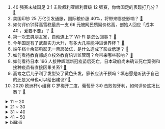 1. 40 强赛末战国足 3:1 击败叙利亚顺利晋级 12 强赛，你给国足的表现打几分？ [:link:](https://www.zhihu.com/question/465257701)
2. 美国印钞 25 万亿引发通胀，国际粮价涨 40%，将带来哪些影响？ [:link:](https://www.zhihu.com/question/464253751)
3. 如何评价钟薛高雪糕最贵一支 66 元被网民质疑价格高，创始人回应「成本 40 ，爱要不要」？ [:link:](https://www.zhihu.com/question/465157262)
4. 第一次去男朋友家，自动连上了 WI-FI 是怎么回事？ [:link:](https://www.zhihu.com/question/464961722)
5. 今年国足有了武磊实力大升，有多大几率能冲进世界杯？ [:link:](https://www.zhihu.com/question/464598980)
6. 端午档十余部电影无一票房破亿，是什么造成了影业低迷？ [:link:](https://www.zhihu.com/question/465092815)
7. 如何看待教育部成立校外教育培训监管司？会带来哪些影响？ [:link:](https://www.zhihu.com/question/465193204)
8. 如何看待日本 196 人接种辉瑞新冠疫苗后死亡，日本政府尚未确认死亡案例和接种疫苗有直接因果关系? [:link:](https://www.zhihu.com/question/464426634)
9. 高考之后儿子剃了发型染了黄色头发，家长应该干预吗？填志愿是听孩子自己的还是父母也可以给出建议? [:link:](https://www.zhihu.com/question/464569384)
10. 2020 欧洲杯小组赛 C 罗梅开二度，葡萄牙 3:0 击败匈牙利，如何评价这场比赛？ [:link:](https://www.zhihu.com/question/465241022)
<details>
<summary>11 ~ 20</summary>

11. 曾经红极一时的手机存储卡，为何突然消失了？ [:link:](https://www.zhihu.com/question/379697777)
12. 如何看待《一人之下》米二给国安球迷道歉？ [:link:](https://www.zhihu.com/question/465110855)
13. 中国的几所中外合作的大学前景如何，有什么区别？ [:link:](https://www.zhihu.com/question/291415035)
14. 猫真的摔不死吗？ [:link:](https://www.zhihu.com/question/19978294)
15. 如何看待 C 罗拒绝与可乐同框，称「要喝水，不要可乐」？运动员日常饮食管理有多严格？ [:link:](https://www.zhihu.com/question/465112331)
16. 爸爸是非常实在的人，想送父亲节礼物，有没有实用，又不显矫情的父亲节礼物? [:link:](https://www.zhihu.com/question/31356015)
17. 2021 年 618 最后一波还有 2 天，还有什么好物值得推荐？ [:link:](https://www.zhihu.com/question/465133544)
18. 最喜欢加缪的一句话是什么？ [:link:](https://www.zhihu.com/question/318208674)
19. 有什么夏天可以随身携带的小风扇推荐吗？ [:link:](https://www.zhihu.com/question/59997334)
20. 2021 年了，Office 会不会逐步「消灭」掉 WPS？ [:link:](https://www.zhihu.com/question/460028327)
</details>
<details>
<summary>21 ~ 30</summary>

21. 如何看待王思聪和孙一宁的聊天记录被曝光？ [:link:](https://www.zhihu.com/question/465160470)
22. 在java开发和前端之间不知道选择哪个怎么办？ [:link:](https://www.zhihu.com/question/280273732)
23. 白菜怎么做才好吃？ [:link:](https://www.zhihu.com/question/26593822)
24. 为什么苹果至今仍然不上高像素？ [:link:](https://www.zhihu.com/question/464657256)
25. 刘慈欣的黑暗森林假说存在多少漏洞？ [:link:](https://www.zhihu.com/question/451440009)
26. 中年男性除了沉迷游戏外还有别的爱好吗？ [:link:](https://www.zhihu.com/question/459226864)
27. 金庸书中第一舔狗是谁？ [:link:](https://www.zhihu.com/question/464912057)
28. 如何评价北京朝阳一车主占用他人固定车位拒不挪车被撞？该事件双方需要负什么责任？ [:link:](https://www.zhihu.com/question/465097829)
29. 小猫咪最近喜欢用脑袋蹭我的脸和手，今天早上还轻咬了我手一下，这是怎么回事呢？ [:link:](https://www.zhihu.com/question/464003051)
30. 如何看待显卡吧玩家为对抗黄牛囤积抬价，纷纷在二手平台上架低价显卡一事？ [:link:](https://www.zhihu.com/question/464735756)
</details>
<details>
<summary>31 ~ 40</summary>

31. 租房时，房东有权利强制让我给她一把房间的钥匙吗？ [:link:](https://www.zhihu.com/question/462612155)
32. 去银行查了征信，支付宝备用金上征信了，记录了 7、8 条没有逾期，会影响申请房贷吗? [:link:](https://www.zhihu.com/question/401757959)
33. 如何看待江西专升本考试 151 人作弊，多名大学教师被刑拘，还有哪些细节值得注意？ [:link:](https://www.zhihu.com/question/465076235)
34. 如何看待 2021 E3 游戏展的「任天堂直面会」？有哪些值得关注的内容？ [:link:](https://www.zhihu.com/question/465215405)
35. 法国英国真的没有空调吗？是没有安装习惯还是政府不允许啊？ [:link:](https://www.zhihu.com/question/48716799)
36. 如何看待江苏扬州民警现场查处卖淫嫖娼，反被当事男子误以为「仙人跳」骗局？该男子将会受到什么处罚？ [:link:](https://www.zhihu.com/question/464879487)
37. 如何看待上海交通大学自称是「四六级发源地」？ [:link:](https://www.zhihu.com/question/464806294)
38. 印度文明对世界产生过哪些影响？ [:link:](https://www.zhihu.com/question/462960421)
39. 如何看待网信办「饭圈乱象整治」专项行动，重点打击 5 类饭圈乱象行为？ [:link:](https://www.zhihu.com/question/465112780)
40. 如何评价《极度分裂》这部国漫？ [:link:](https://www.zhihu.com/question/28082072)
</details>
<details>
<summary>41 ~ 50</summary>

41. 在光荣的《三国志11》里，为什么五子良将和五虎上将差这么多？ [:link:](https://www.zhihu.com/question/329658518)
42. 2021 LPL 夏季赛EDG 2:0 RA，如何评价这场比赛？ [:link:](https://www.zhihu.com/question/464995096)
43. 如评评价张云雷新歌《画中寻》？ [:link:](https://www.zhihu.com/question/465107627)
44. 《三国演义》为何以蜀汉为主角？ [:link:](https://www.zhihu.com/question/354708887)
45. 怎样做出干净漂亮的excel表格？ [:link:](https://www.zhihu.com/question/21287244)
46. 如果13 个殖民地从英国议会获得了他们想要的代表权会怎么样? [:link:](https://www.zhihu.com/question/463566948)
47. 这段时间要期末了有点忙，也有点累了，考研可以休息一段时间吗？ [:link:](https://www.zhihu.com/question/464096874)
48. 如何评价游戏《明日方舟》公司「鹰角网络」起诉盗版周边行业龙头？ [:link:](https://www.zhihu.com/question/427884535)
49. 想要和女朋友求婚，希望找个能看到银河和满天星星的地方，请问国内哪里能看到？ [:link:](https://www.zhihu.com/question/453392696)
50. 如何评价雷蛇发布最高可选 3080 的灵刃 14 2021 ? [:link:](https://www.zhihu.com/question/465077231)
</details><details>
<summary>bilibili</summary>

1. 我说00后的三观怎么这么正，原来是以前的动画的熏陶! [:link:](//www.bilibili.com/video/BV1pg411g7Tb)
2. 河南台端午奇妙游开场节目《祈》绝了！全程水下拍摄，完整版奉上 [:link:](//www.bilibili.com/video/BV1HK4y197Fn)
3. 寻找ChingLingFoo：一个比李小龙更早风靡美国的中国人 [:link:](//www.bilibili.com/video/BV1PK4y197B8)
4. 军医：我们的部队不需要伤者！（拔刀 [:link:](//www.bilibili.com/video/BV1go4y1y7Vm)
5. 123万硬币给盲人母亲带来的改变 [:link:](//www.bilibili.com/video/BV1dB4y1T7DJ)
6. 眼“色”游戏 （6） [:link:](//www.bilibili.com/video/BV1MV41147aJ)
7. 【4K60帧独家上线B站】水下中国舞蹈《祈》纯享版！翩若惊鸿，婉若游龙！端午节河南又来炸场了！ [:link:](//www.bilibili.com/video/BV1kK4y137zm)
8. 哒 咩 哟 ~ [:link:](//www.bilibili.com/video/BV1o64y167qq)
9. 我被裸聊勒索后，看我如何揪出背后的团伙 [:link:](//www.bilibili.com/video/BV1T64y1C7Uo)
10. 【端午奇妙游】祈 [:link:](//www.bilibili.com/video/BV1nU4y1579w)
<details>
<summary>11 ~ 20</summary>

11. 全球唯一米其林 能吃的塑料 复刻出来会是什么味道 [:link:](//www.bilibili.com/video/BV1Yo4y1y7rZ)
12. 离谱！华语乐坛热爱105°C的你！ [:link:](//www.bilibili.com/video/BV1qw411Z7Zy)
13. 阿卡林省江西？街头3元一碗辣拌粉，实惠得可怕！ [:link:](//www.bilibili.com/video/BV1tv411p7qt)
14. 【建议改成】爹 地 6 [:link:](//www.bilibili.com/video/BV1B64y167Qq)
15. 蜜 雪 冰 城 苦 极 了 [:link:](//www.bilibili.com/video/BV1WK4y197DJ)
16. ⚠️阴 间 蜜 雪 冰 城⚠️ [:link:](//www.bilibili.com/video/BV1cK4y197Co)
17. 【猛男版】新 宝 岛 [:link:](//www.bilibili.com/video/BV1j4411W7F7)
18. cp28の卡琳娜的五条悟，和一个不重要的人。 [:link:](//www.bilibili.com/video/BV1Mo4y1y751)
19. 当MC大神高考结束回家！ [:link:](//www.bilibili.com/video/BV1mf4y1b7g2)
20. 这一切都要从一瓶颜料说起 [:link:](//www.bilibili.com/video/BV1Eq4y1774z)
</details>
<details>
<summary>21 ~ 30</summary>

21. 【官方】sakanaction（サカナクション）-　新宝島 [:link:](//www.bilibili.com/video/BV1EV411s7vu)
22. 当新冠疫苗进入体内之后 [:link:](//www.bilibili.com/video/BV1i64y167av)
23. 【蜜雪冰城主题曲】苏维埃分店 [:link:](//www.bilibili.com/video/BV1Qy4y1u7zr)
24. 《青莲兰陵》这才是把闪现开发极致的兰陵王！！！ [:link:](//www.bilibili.com/video/BV1gb4y1d7Rp)
25. 不见一颗辣椒，却把湖南妹子辣到浑身发抖... [:link:](//www.bilibili.com/video/BV1zw411Z7oD)
26. 50元的狸花猫与2000元的英短猫，究竟会生出什么样的小猫咪？？ [:link:](//www.bilibili.com/video/BV1xK4y137ey)
27. “想亲金轮105℃的嘴” [:link:](//www.bilibili.com/video/BV1ob4y1d7YZ)
28. 全网1000w粉丝UP主向粉丝求婚，她会答应吗？ [:link:](//www.bilibili.com/video/BV1ny4y1g7xq)
29. 【INTO1-刘宇】端午，一起游园吧！ [:link:](//www.bilibili.com/video/BV1xq4y1L7ks)
30. （4K更新）世界规模最大3D渲染挑战赛前100名赏析：看艺术家如何演绎砥砺前行的人生 [:link:](//www.bilibili.com/video/BV14o4y1y7MF)
</details>
<details>
<summary>31 ~ 40</summary>

31. 病毒挡不住强暴的印度：19岁新冠患者被性侵，女性如商品被贱卖！ [:link:](//www.bilibili.com/video/BV19q4y157rF)
32. 打哥哥？捶哥哥？找哥哥单挑？我从来没见过这么缺德的粉丝！【利路修】 [:link:](//www.bilibili.com/video/BV16f4y187Xj)
33. 科普：一本正经说唐刀！ [:link:](//www.bilibili.com/video/BV1Rq4y157N4)
34. 这个视频看完，今天不用吃糖！ [:link:](//www.bilibili.com/video/BV11q4y157jz)
35. 【灵魂解说/明日方舟】极限打架！危机合约S5 竞技征召赛 01 [:link:](//www.bilibili.com/video/BV1AQ4y1R75G)
36. 大 盒 唱 [:link:](//www.bilibili.com/video/BV1WK4y137Vs)
37. 舞 蒂 纸 片 人（附零件图纸 [:link:](//www.bilibili.com/video/BV1P64y1r7JT)
38. 《我只会心疼哥哥》豪放派诗朗诵 [:link:](//www.bilibili.com/video/BV11U4y1V7q9)
39. 三 杰 棍 [:link:](//www.bilibili.com/video/BV18K4y137k6)
40. 【挑战每天喝2000ml水】一周后脸上发生巨大改变！ [:link:](//www.bilibili.com/video/BV1f54y137Fb)
</details>
<details>
<summary>41 ~ 50</summary>

41. 【萨顶顶新歌】前方高音震碎天灵盖！《鸿音》震撼跨越多音域，神级吟唱直击灵魂！ [:link:](//www.bilibili.com/video/BV1PU4y15754)
42. 这才是汉堡该有的样子 [:link:](//www.bilibili.com/video/BV1EV41147bE)
43. 绝了！水下舞蹈再现洛神赋，我是看到神仙了吗 [:link:](//www.bilibili.com/video/BV1Hg411G7Lj)
44. 听说布料越少，防御越高 [:link:](//www.bilibili.com/video/BV1x54y1G7wT)
45. 端 午 杰 [:link:](//www.bilibili.com/video/BV1W54y1G7NT)
46. 我后面有人！【读评论】 [:link:](//www.bilibili.com/video/BV1eo4y1y7St)
47. 【高能生草】 dua 午 杰 [:link:](//www.bilibili.com/video/BV1hU4y157No)
48. 美国贫民窟美食，街头脏热狗！！热狗竟然越脏越好吃？ [:link:](//www.bilibili.com/video/BV1Mg411g7kH)
49. 【罗翔&小苏】毕业后我会变成自己讨厌的样子吗？毕业坦白局#1 [:link:](//www.bilibili.com/video/BV1y64y167Sf)
50. 向死而生！鲜为人知的特殊职业！9.1分治愈韩剧《我是遗物整理师》P1 [:link:](//www.bilibili.com/video/BV1tV411479d)
</details>
<details>
<summary>51 ~ 60</summary>

51. 我百万女装出嫁了！ [:link:](//www.bilibili.com/video/BV1hK4y137st)
52. 【大师课】NBA巨星 史蒂芬.库里 的篮球大师课（中英字幕） [:link:](//www.bilibili.com/video/BV1Xw411Z7p6)
53. 耗时1个月，全长6.5米。手绘让子弹飞人物 [:link:](//www.bilibili.com/video/BV1pB4y1M74V)
54. 【STN快报第五季42】这款游戏让你看看偶像的内部是什么样子 [:link:](//www.bilibili.com/video/BV1ag411G78o)
55. 热爱-273.15℃的你 [:link:](//www.bilibili.com/video/BV1964y1R7Py)
56. 挑战全网最臭的食物！差点把我送走了... [:link:](//www.bilibili.com/video/BV1M64y1C7nC)
57. 剥2000只虾做一碗面，朋友吃后居然生气了... [:link:](//www.bilibili.com/video/BV19K4y137qx)
58. 【半佛】娱乐至死，人类永生。 [:link:](//www.bilibili.com/video/BV1Eq4y177SQ)
59. 《原神》同人EP-「Sunset Sunday」【Mons原创x懒鸟】 [:link:](//www.bilibili.com/video/BV1F5411u76C)
60. 曹操：不愧是策划鬼才们！ [:link:](//www.bilibili.com/video/BV1Bh411a7pv)
</details>
<details>
<summary>61 ~ 70</summary>

61. 这是我玩过最离谱的你画我猜 [:link:](//www.bilibili.com/video/BV1GQ4y197YF)
62. 家 乡 の 蜜 雪 冰 城 —— 日本分店 [:link:](//www.bilibili.com/video/BV1N54y1G79t)
63. “听说，可爱在性感面前一文不值？”-【热爱105°C的你】 [:link:](//www.bilibili.com/video/BV1Ho4y1k77B)
64. 我又碰到一只流浪猫 [:link:](//www.bilibili.com/video/BV1gv411p7FL)
65. 在这场游戏中，请别被自己杀死！感受来自23年前的“荒谬”吧！ [:link:](//www.bilibili.com/video/BV1Mg411g7qU)
66. 【白敬亭】怀柔Boyz第一届厨王争霸赛 [:link:](//www.bilibili.com/video/BV1fq4y157CA)
67. 火柴人 VS 我的世界系列 第二十四集 郁葱洞穴 [:link:](//www.bilibili.com/video/BV1Y64y167Sa)
68. 把蜜雪冰城主题曲改编成你吃不起的样子 [:link:](//www.bilibili.com/video/BV1gh411a7uM)
69. 【派大星】热爱105°的你 [:link:](//www.bilibili.com/video/BV1QK4y137uV)
70. 大司马⚡热爱105℃的你⚡ [:link:](//www.bilibili.com/video/BV1YV411471s)
</details>
<details>
<summary>71 ~ 80</summary>

71. 10元3个鸡蛋肉堡，一口气买上一大锅，让小两口带着闺女早下班，给环卫工准备一顿温暖早餐 [:link:](//www.bilibili.com/video/BV1144y167Hk)
72. 比  K  P  L  刺  激 [:link:](//www.bilibili.com/video/BV1uq4y1L78T)
73. 揭秘不同流派UP主做视频的本质【UP Talk】 [:link:](//www.bilibili.com/video/BV1j44y1B74N)
74. 烤两条会飞的鱼，翱翔飞鱼，出锅后翻车了 [:link:](//www.bilibili.com/video/BV1P54y1G7bM)
75. 【张哲瀚 | 给电影人的情书】开口跪！万转直拍！耳机党暴击！没有一个有艺术梦想的人能活着走出这个视频 [:link:](//www.bilibili.com/video/BV1sy4y1u7Hz)
76. 这识别的准？ [:link:](//www.bilibili.com/video/BV1sQ4y1975A)
77. 肯德基：好家伙！我刚出的限量版，就给你整成了量产版？ [:link:](//www.bilibili.com/video/BV1k64y167et)
78. 时隔 9 个月，我们出了iPhone 12 的评测丨带你重新认识iPhone12系列（上） [:link:](//www.bilibili.com/video/BV1bv411p7oG)
79. 《重生：我要当百大》 [:link:](//www.bilibili.com/video/BV1Ch411e7jC)
80. 《内卷的名义》原 神 版 [:link:](//www.bilibili.com/video/BV11w411Z7ta)
</details>
<details>
<summary>81 ~ 90</summary>

81. 如果腾格尔唱《热爱15000℃的你》？已经原地蒸发了 [:link:](//www.bilibili.com/video/BV16g411G7s6)
82. 【懂点儿啥】中国烧烤，YYDS！ [:link:](//www.bilibili.com/video/BV1Hy4y1u7xU)
83. 走 出 国 门 [:link:](//www.bilibili.com/video/BV1L64y1d7R7)
84. 按照帅小伙这方法做鸡架，骨头都给你啃干净，太香了 [:link:](//www.bilibili.com/video/BV1WX4y1A7yh)
85. 哈～！！ 自 制 盲 盒，点 击 就 开！ [:link:](//www.bilibili.com/video/BV1KV41147EE)
86. 超温柔治愈嗓音！宋亚轩翻唱Forever Young [:link:](//www.bilibili.com/video/BV1H44y167rS)
87. 蜜雪冰城主题曲原曲《Oh! Susanna/哦，苏珊娜！》 [:link:](//www.bilibili.com/video/BV19w411Z71y)
88. 2021，一起在B站毕业吧！【bilibili夏日毕业歌会2021总宣片】 [:link:](//www.bilibili.com/video/BV1nq4y1L7Dx)
89. 郭老师首次代言 宣传片震撼发布！ [:link:](//www.bilibili.com/video/BV1aQ4y1978C)
90. “ 她长的太好看了，根本不符合我们的选角 ” [:link:](//www.bilibili.com/video/BV1854y1G79B)
</details>
<details>
<summary>91 ~ 100</summary>

91. 谁能拒绝一个会发光的鞋呢 [:link:](//www.bilibili.com/video/BV1Yb4y1d79D)
92. 【方舟剧场】桃花旗袍，含苞待放 [:link:](//www.bilibili.com/video/BV1YQ4y197Tu)
93. 为什么哺乳动物的牙最容易保存下来？ [:link:](//www.bilibili.com/video/BV1t44y1B7Um)
94. 我们的希望小学已投入使用！一起来看看吧！ [:link:](//www.bilibili.com/video/BV1xV41147Gw)
95. 【川普】China⚡热爱105℃的你⚡ [:link:](//www.bilibili.com/video/BV1kQ4y197cZ)
96. 一个脸部上色方法分享 [:link:](//www.bilibili.com/video/BV1BK4y1374g)
97. 一个英国18世纪的机关盒，竟封印了300年前的鬼魂？ [:link:](//www.bilibili.com/video/BV15f4y187JZ)
98. 我跟自己吵了一小时架 [:link:](//www.bilibili.com/video/BV1py4y1u7t4)
99. 知名表情包终于动画化！2021年七月新番导视！！ [:link:](//www.bilibili.com/video/BV1Qw411Z73w)
100. 《热爱1005℃的你》 [:link:](//www.bilibili.com/video/BV1Ef4y1a7DS)
</details></details>